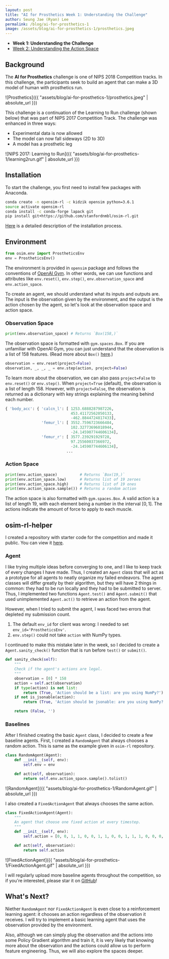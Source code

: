 ```yaml
---
layout: post
title: "AI for Prosthetics Week 1: Understanding the Challenge"
author: Seung Jae (Ryan) Lee
permalink: /blog/ai-for-prosthetics-1
image: /assets/blog/ai-for-prosthetics-1/prosthetics.jpeg
---
```


- **Week 1: Understanding the Challenge**
- [Week 2: Understanding the Action Space](/blog/ai-for-prosthetics-2)



## Background

The **AI for Prosthetics** challenge is one of NIPS 2018 Competition tracks. In this challenge, the participants seek to build an agent that can make a 3D model of human with prosthetics run.

![Prosthetics]({{ "assets/blog/ai-for-prosthetics-1/prosthetics.jpeg" | absolute_url }})

This challenge is a continuation of the Learning to Run challenge (shown below) that was part of NIPS 2017 Competition Track. The challenge was enhanced in three ways:

* Experimental data is now allowed
* The model can now fall sideways (2D to 3D)
* A model has a prosthetic leg

![NIPS 2017: Learning to Run]({{ "assets/blog/ai-for-prosthetics-1/learning2run.gif" | absolute_url }})

## Installation

To start the challenge, you first need to install few packages with Anaconda.

```bash
conda create -n opensim-rl -c kidzik opensim python=3.6.1
source activate opensim-rl
conda install -c conda-forge lapack git
pip install git+https://github.com/stanfordnmbl/osim-rl.git
```

[Here](http://osim-rl.stanford.edu/docs/quickstart/) is a detailed description of the installation process.



## Environment

```python
from osim.env import ProstheticsEnv
env = ProstheticsEnv()
```

The environment is provided in `opensim` package and follows the conventions of [OpenAI Gym](https://gym.openai.com/). In other words, we can use functions and attributes like `env.reset()`, `env.step()`, `env.observation_space` and `env.action_space`.

To create an agent, we should understand what its inputs and outputs are. The input is the observation given by the environment, and the output is the action chosen by the agent, so let's look at the observation space and action space.

### Observation Space

```python
print(env.observation_space) # Returns `Box(158,)`
```

The observation space is formatted with `gym.spaces.Box`. If you are unfamiliar with OpenAI Gym, you can just understand that the observation is a list of 158 features. (Read more about `Box()` [here](https://gym.openai.com/docs/#spaces).)

```python
observation = env.reset(project=False)
observation, _, _, _ = env.step(action, project=False)
```

To learn more about the observation, we can also pass `project=False` to `env.reset()` or `env.step()`. When `project=True` (default), the observation is a list of length 158. However, with `project=False`, the observation is returned as a dictionary with key strings explaining the meaning behind each number.

```python
{ 'body_acc': { 'calcn_l': [ 1253.6888287987226,
                             453.41172562050133,
                             -462.8844724817433],
                'femur_l': [ 3552.7596723666484,
                             102.32773696018944,
                             -24.145907744606134],
                'femur_r': [ 3577.239291929728,
                             97.25560037366972,
                             -24.145907744606134],
                           ...
```

### Action Space

```python
print(env.action_space)          # Returns `Box(19,)`
print(env.action_space.low)      # Returns list of 19 zeroes
print(env.action_space.high)     # Returns list of 19 ones
print(env.action_space.sample()) # Returns a random action
```

The action space is also formatted with `gym.spaces.Box`. A valid action is a list of length 19, with each element being a number in the interval $[0, 1]$. The actions indicate the amount of force to apply to each muscle.



## osim-rl-helper

I created a repository with starter code for the competition and made it public. You can view it [here](https://github.com/seungjaeryanlee/osim-rl-helper). 

### Agent

I like trying multiple ideas before converging to one, and I like to keep track of every changes I have made. Thus, I created an `Agent` class that will act as a prototype for all agents to neatly organize my failed endeavors. The agent classes will differ greatly by their algorithm, but they will have 2 things in common: they had to be run locally and they had to be submitted to server. Thus, I implemented two functions `Agent.test()` and `Agent.submit()` that used unimplemented `Agent.act()` to retrieve an action from the agent.

However, when I tried to submit the agent, I was faced two errors that depleted my submission count.

1. The default `env_id` for client was wrong: I needed to set `env_id='ProstheticsEnv'`.
2. `env.step()` could not take `action` with NumPy types.

I continued to make this mistake later in the week, so I decided to create a `Agent.sanity_check()` function that is run before `test()` or `submit()`.

```python
def sanity_check(self):
    """
    Check if the agent's actions are legal.
    """
    observation = [0] * 158
    action = self.act(observation)
    if type(action) is not list:
        return (True, 'Action should be a list: are you using NumPy?')
    if not is_jsonable(action):
        return (True, 'Action should be jsonable: are you using NumPy?')

    return (False, '')
```

### Baselines

After I finished creating the basic `Agent` class, I decided to create a few baseline agents. First, I created a `RandomAgent` that always chooses a random action. This is same as the example given in `osim-rl` repository.

```python
class RandomAgent(Agent):
    def __init__(self, env):
        self.env = env

    def act(self, observation):
        return self.env.action_space.sample().tolist()
```

![RandomAgent]({{ "assets/blog/ai-for-prosthetics-1/RandomAgent.gif" | absolute_url }})

I also created a `FixedActionAgent` that always chooses the same action.

```python
class FixedActionAgent(Agent):
    """
    An agent that choose one fixed action at every timestep.
    """
    def __init__(self, env):
        self.action = [0, 0, 1, 1, 0, 0, 1, 1, 0, 0, 1, 1, 1, 0, 0, 0, 1, 0, 0]

    def act(self, observation):
        return self.action
```

![FixedActionAgent]({{ "assets/blog/ai-for-prosthetics-1/FixedActionAgent.gif" | absolute_url }})

I will regularly upload more baseline agents throughout the competition, so if you're interested, please star it on [GitHub](https://github.com/seungjaeryanlee/osim-rl-helper)!



## What's Next?

Niether `RandomAgent` nor `FixedActionAgent` is even close to a reinforcement learning agent: it chooses an action regardless of the observation it receives. I will try to implement a basic learning agent that uses the observation provided by the environment.

Also, although we can simply plug the observation and the actions into some Policy Gradient algorithm and train it, it is very likely that knowing more about the observation and the actions could allow us to perform feature engineering. Thus, we will also explore the spaces deeper.


